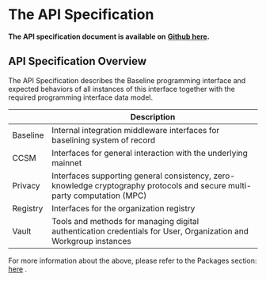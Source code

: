 # The API Specification

**The API specification document is available on** [**Github here**](https://github.com/eea-oasis/baseline-standard/tree/main/api)**.**

## API Specification Overview

The API Specification describes the Baseline programming interface and expected behaviors of all instances of this interface together with the required programming interface data model.

|          | Description                                                                                                               |
| -------- | ------------------------------------------------------------------------------------------------------------------------- |
| Baseline | Internal integration middleware interfaces for baselining system of record                                                |
| CCSM     | Interfaces for general interaction with the underlying mainnet                                                            |
| Privacy  | Interfaces supporting general consistency, zero-knowledge cryptography protocols and secure multi-party computation (MPC) |
| Registry | Interfaces for the organization registry                                                                                  |
| Vault    | Tools and methods for managing digital authentication credentials for User, Organization and Workgroup instances          |

For more information about the above, please refer to the Packages section: [here](../baseline-protocol-code/packages/) .
